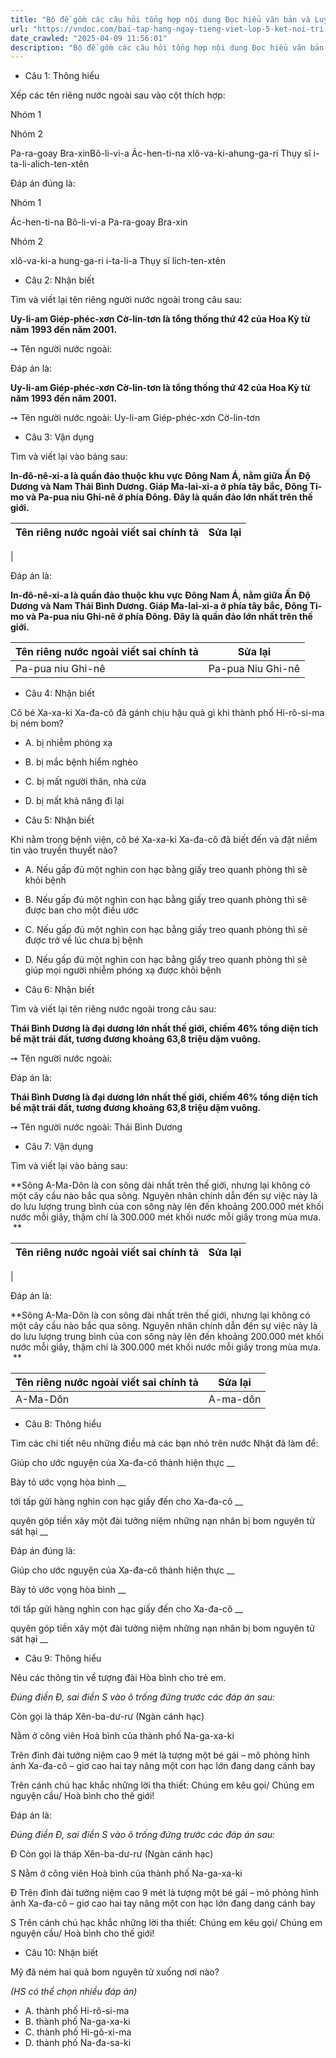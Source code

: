 ```yaml
---
title: "Bộ đề gồm các câu hỏi tổng hợp nội dung Đọc hiểu văn bản và Luyện từ và câu được học ở Tuần 32 trong chương trình Tiếng Việt lớp 5 Tập 2 Kết nối tri thức."
url: "https://vndoc.com/bai-tap-hang-ngay-tieng-viet-lop-5-ket-noi-tri-thuc-tuan-32-thu-5-337592"
date_crawled: "2025-04-09 11:56:01"
description: "Bộ đề gồm các câu hỏi tổng hợp nội dung Đọc hiểu văn bản và Luyện từ và câu được học ở Tuần 32 trong chương trình Tiếng Việt lớp 5 Tập 2 Kết nối tri thức."
---
```


* Câu 1:  Thông hiểu

Xếp các tên riêng nước ngoài sau vào cột thích hợp:

Nhóm 1

Nhóm 2

Pa-ra-goay Bra-xinBô-li-vi-a Ác-hen-ti-na xlô-va-ki-ahung-ga-ri Thụy sĩ i-ta-li-alich-ten-xtên 

Đáp án đúng là:

Nhóm 1

Ác-hen-ti-na Bô-li-vi-a Pa-ra-goay Bra-xin

Nhóm 2

xlô-va-ki-a hung-ga-ri i-ta-li-a Thụy sĩ lich-ten-xtên 

* Câu 2:  Nhận biết

Tìm và viết lại tên riêng người nước ngoài trong câu sau:

**Uy-li-am Giép-phéc-xơn Cờ-lin-tơn là tổng thống thứ 42 của Hoa Kỳ từ năm 1993 đến năm 2001.**

➙ Tên người nước ngoài: 

Đáp án là:

**Uy-li-am Giép-phéc-xơn Cờ-lin-tơn là tổng thống thứ 42 của Hoa Kỳ từ năm 1993 đến năm 2001.**

➙ Tên người nước ngoài: Uy-li-am Giép-phéc-xơn Cờ-lin-tơn

* Câu 3:  Vận dụng

Tìm và viết lại vào bảng sau:

**In-đô-nê-xi-a là quần đảo thuộc khu vực Đông Nam Á, nằm giữa Ấn Độ Dương và Nam Thái Bình Dương. Giáp Ma-lai-xi-a ở phía tây bắc, Đông Ti-mo và Pa-pua niu Ghi-nê ở phía Đông. Đây là quần đảo lớn nhất trên thế giới.**

Tên riêng nước ngoài viết sai chính tả| Sửa lại  
---|---  
|   
  
Đáp án là:

**In-đô-nê-xi-a là quần đảo thuộc khu vực Đông Nam Á, nằm giữa Ấn Độ Dương và Nam Thái Bình Dương. Giáp Ma-lai-xi-a ở phía tây bắc, Đông Ti-mo và Pa-pua niu Ghi-nê ở phía Đông. Đây là quần đảo lớn nhất trên thế giới.**

Tên riêng nước ngoài viết sai chính tả| Sửa lại  
---|---  
Pa-pua niu Ghi-nê| Pa-pua Niu Ghi-nê  
  
* Câu 4:  Nhận biết

Cô bé Xa-xa-ki Xa-đa-cô đã gánh chịu hậu quả gì khi thành phố Hi-rô-si-ma bị ném bom?

  * A. bị nhiễm phóng xạ 
  * B. bị mắc bệnh hiểm nghèo 
  * C. bị mất người thân, nhà cửa 
  * D. bị mất khả năng đi lại 



* Câu 5:  Nhận biết

Khi nằm trong bệnh viện, cô bé Xa-xa-ki Xa-đa-cô đã biết đến và đặt niềm tin vào truyền thuyết nào?

  * A. Nếu gấp đủ một nghìn con hạc bằng giấy treo quanh phòng thì sẽ khỏi bệnh 
  * B. Nếu gấp đủ một nghìn con hạc bằng giấy treo quanh phòng thì sẽ được ban cho một điều ước 
  * C. Nếu gấp đủ một nghìn con hạc bằng giấy treo quanh phòng thì sẽ được trở về lúc chưa bị bệnh 
  * D. Nếu gấp đủ một nghìn con hạc bằng giấy treo quanh phòng thì sẽ giúp mọi người nhiễm phóng xạ được khỏi bệnh 



* Câu 6:  Nhận biết

Tìm và viết lại tên riêng nước ngoài trong câu sau:

**Thái Bình Dương là đại dương lớn nhất thế giới, chiếm 46% tổng diện tích bề mặt trái đất, tương đương khoảng 63,8 triệu dặm vuông.**

➙ Tên người nước ngoài: 

Đáp án là:

**Thái Bình Dương là đại dương lớn nhất thế giới, chiếm 46% tổng diện tích bề mặt trái đất, tương đương khoảng 63,8 triệu dặm vuông.**

➙ Tên người nước ngoài: Thái Bình Dương

* Câu 7:  Vận dụng

Tìm và viết lại vào bảng sau:

**Sông A-Ma-Dôn là con sông dài nhất trên thế giới, nhưng lại không có một cây cầu nào bắc qua sông. Nguyên nhân chính dẫn đến sự việc này là do lưu lượng trung bình của con sông này lên đến khoảng 200.000 mét khối nước mỗi giây, thậm chí là 300.000 mét khối nước mỗi giây trong mùa mưa.  **

Tên riêng nước ngoài viết sai chính tả| Sửa lại  
---|---  
|   
  
Đáp án là:

**Sông A-Ma-Dôn là con sông dài nhất trên thế giới, nhưng lại không có một cây cầu nào bắc qua sông. Nguyên nhân chính dẫn đến sự việc này là do lưu lượng trung bình của con sông này lên đến khoảng 200.000 mét khối nước mỗi giây, thậm chí là 300.000 mét khối nước mỗi giây trong mùa mưa.  **

Tên riêng nước ngoài viết sai chính tả| Sửa lại  
---|---  
A-Ma-Dôn| A-ma-dôn  
  
* Câu 8:  Thông hiểu

Tìm các chi tiết nêu những điều mà các bạn nhỏ trên nước Nhật đã làm để:

Giúp cho ước nguyện của Xa-đa-cô thành hiện thực  __

Bày tỏ ước vọng hòa bình __

tới tấp gửi hàng nghìn con hạc giấy đến cho Xa-đa-cô __

quyên góp tiền xây một đài tưởng niệm những nạn nhân bị bom nguyên tử sát hại __

Đáp án đúng là:

Giúp cho ước nguyện của Xa-đa-cô thành hiện thực __

Bày tỏ ước vọng hòa bình __

tới tấp gửi hàng nghìn con hạc giấy đến cho Xa-đa-cô __

quyên góp tiền xây một đài tưởng niệm những nạn nhân bị bom nguyên tử sát hại __

* Câu 9: Thông hiểu

Nêu các thông tin về tượng đài Hòa bình cho trẻ em.

_Đúng điền Đ, sai điền S vào ô trống đứng trước các đáp án sau:_

Còn gọi là tháp Xên-ba-dư-rư (Ngàn cánh hạc)

Nằm ở công viên Hoà bình của thành phố Na-ga-xa-ki

Trên đỉnh đài tưởng niệm cao 9 mét là tượng một bé gái – mô phỏng hình ảnh Xa-đa-cô – giơ cao hai tay nâng một con hạc lớn đang dang cánh bay

Trên cánh chú hạc khắc những lời tha thiết: Chúng em kêu gọi/ Chúng em nguyện cầu/ Hoà bình cho thế giới!

Đáp án là:

_Đúng điền Đ, sai điền S vào ô trống đứng trước các đáp án sau:_

Đ Còn gọi là tháp Xên-ba-dư-rư (Ngàn cánh hạc)

S Nằm ở công viên Hoà bình của thành phố Na-ga-xa-ki

Đ Trên đỉnh đài tưởng niệm cao 9 mét là tượng một bé gái – mô phỏng hình ảnh Xa-đa-cô – giơ cao hai tay nâng một con hạc lớn đang dang cánh bay

S Trên cánh chú hạc khắc những lời tha thiết: Chúng em kêu gọi/ Chúng em nguyện cầu/ Hoà bình cho thế giới!

* Câu 10:  Nhận biết

Mỹ đã ném hai quả bom nguyên tử xuống nơi nào?

_(HS có thể chọn nhiều đáp án)_

  * A. thành phố Hi-rô-si-ma 
  * B. thành phố Na-ga-xa-ki 
  * C. thành phố Hi-gô-xi-ma 
  * D. thành phố Na-đa-sa-ki 


